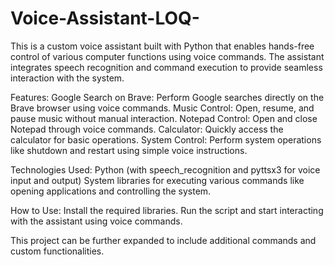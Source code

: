 # Voice-Assistant-LOQ-

This is a custom voice assistant built with Python that enables hands-free control of various computer functions using voice commands. The assistant integrates speech recognition and command execution to provide seamless interaction with the system.

Features:
Google Search on Brave: Perform Google searches directly on the Brave browser using voice commands.
Music Control: Open, resume, and pause music without manual interaction.
Notepad Control: Open and close Notepad through voice commands.
Calculator: Quickly access the calculator for basic operations.
System Control: Perform system operations like shutdown and restart using simple voice instructions.

Technologies Used:
Python (with speech_recognition and pyttsx3 for voice input and output)
System libraries for executing various commands like opening applications and controlling the system.

How to Use:
Install the required libraries.
Run the script and start interacting with the assistant using voice commands.

This project can be further expanded to include additional commands and custom functionalities.
